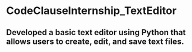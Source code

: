 # CodeClauseInternship_TextEditor
## Developed a basic text editor using Python that allows users to create, edit, and save text files.

